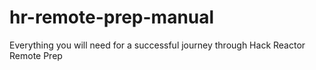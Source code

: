 # hr-remote-prep-manual
Everything you will need for a successful journey through Hack Reactor Remote Prep
